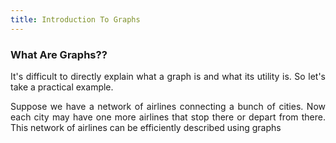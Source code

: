 ```yaml
---
title: Introduction To Graphs
---
```


### What Are Graphs??

<div style="text-align: justify">
It's difficult to directly explain what a graph is and what its utility is. So let's take a practical example.
  
  
Suppose we have a network of airlines connecting a bunch of cities. Now each city may have one more airlines that stop there or depart from there. This network of airlines can be efficiently described using graphs
</div> 

